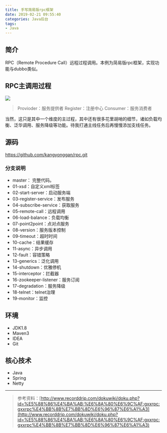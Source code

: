 ```yaml
---
title: 手写简易版rpc框架
date: 2019-02-21 09:55:40
categories: Java后台
tags:
- Java
---
```


## 简介
RPC（Remote Procedure Call）远程过程调用。本例为简易版rpc框架，实现功能与dubbo类似。

## RPC主调用过程
![](https://kangyonggan.com/upload/blog/rpc.png)

> Provioder：服务提供者
> Register：注册中心
> Consumer：服务消费者

当然，这只是其中一个维度的主过程，其中还有很多花里胡哨的细节，诸如负载均衡、泛华调用、服务降级等功能。待我打通主线任务后再慢慢添加支线任务。

<!-- more -->

## 源码
https://github.com/kangyonggan/rpc.git

### 分支说明
- master： 完整代码。
- 01-xsd：自定义xml标签
- 02-start-server：启动服务端
- 03-register-service：发布服务
- 04-subscribe-service：获取服务
- 05-remote-call：远程调用
- 06-load-balance：负载均衡
- 07-point2point：点对点服务
- 08-version：服务版本控制
- 09-timeout：超时时间
- 10-cache：结果缓存
- 11-async：异步调用
- 12-fault：容错策略
- 13-generics：泛化调用
- 14-shutdown：优雅停机
- 15-interceptor：拦截器
- 16-zookeeper-listener：服务订阅
- 17-degradation：服务降级
- 18-telnet：telnet治理
- 19-monitor：监控

## 环境
- JDK1.8
- Maven3
- IDEA
- Git

## 核心技术
- Java
- Spring
- Netty

---

> 参考资料：[http://www.recorddrip.com/dokuwiki/doku.php?id=%E5%88%86%E4%BA%AB:%E6%8A%80%E6%9C%AF:gxxrpc:gxxrpc%E4%BB%8B%E7%BB%8D%E6%96%87%E6%A1%A3](http://www.recorddrip.com/dokuwiki/doku.php?id=%E5%88%86%E4%BA%AB:%E6%8A%80%E6%9C%AF:gxxrpc:gxxrpc%E4%BB%8B%E7%BB%8D%E6%96%87%E6%A1%A3)
